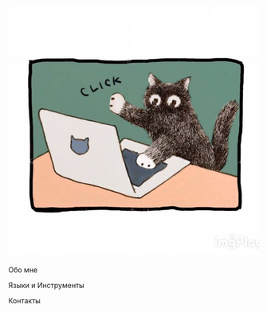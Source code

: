 ![Header](https://github.com/Alina18472/Alina18472/blob/main/assets/computer%20cat.png)

Обо мне

Языки и Инструменты

Контакты